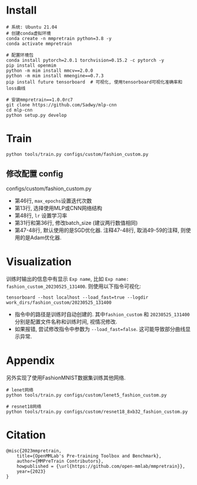 # Install
```shell
# 系统: Ubuntu 21.04
# 创建conda虚拟环境
conda create -n mmpretrain python=3.8 -y
conda activate mmpretrain

# 配置环境包
conda install pytorch=2.0.1 torchvision=0.15.2 -c pytorch -y
pip install openmim
python -m mim install mmcv==2.0.0
python -m mim install mmengine==0.7.3
pip install future tensorboard  # 可视化, 使用tensorboard可视化准确率和loss曲线

# 安装mmpretrain==1.0.0rc7
git clone https://github.com/Sadwy/mlp-cnn
cd mlp-cnn
python setup.py develop
```

# Train
```shell
python tools/train.py configs/custom/fashion_custom.py
```
## 修改配置 config
configs/custom/fashion_custom.py
- 第46行, `max_epochs`设置迭代次数
- 第13行, 选择使用MLP或CNN网络结构
- 第48行, `lr` 设置学习率
- 第31行和第36行, 修改batch_size (建议两行数值相同)
- 第47-48行, 默认使用的是SGD优化器. 注释47-48行, 取消49-59的注释, 则使用的是Adam优化器.

# Visualization
训练时输出的信息中有显示 `Exp name`, 比如 `Exp name: fashion_custom_20230525_131400`. 则使用以下指令可视化:
```shell
tensorboard --host localhost --load_fast=true --logdir work_dirs/fashion_custom/20230525_131400
```
- 指令中的路径是训练时自动创建的. 其中`fashion_custom` 和 `20230525_131400` 分别是配置文件名称和训练时间, 视情况修改.
- 如果报错, 尝试修改指令中参数为 `--load_fast=false`. 这可能导致部分曲线显示异常.

# Appendix
另外实现了使用FashionMNIST数据集训练其他网络.
```shell
# lenet网络
python tools/train.py configs/custom/lenet5_fashion_custom.py

# resnet18网络
python tools/train.py configs/custom/resnet18_8xb32_fashion_custom.py 
```

# Citation
```
@misc{2023mmpretrain,
    title={OpenMMLab's Pre-training Toolbox and Benchmark},
    author={MMPreTrain Contributors},
    howpublished = {\url{https://github.com/open-mmlab/mmpretrain}},
    year={2023}
}
```

